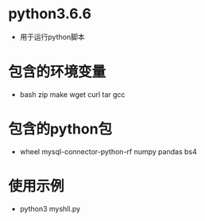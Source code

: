 # python3.6.6
* 用于运行python脚本

# 包含的环境变量
* bash zip make wget curl tar gcc 

# 包含的python包
* wheel mysql-connector-python-rf numpy pandas bs4

# 使用示例
* python3 myshll.py
